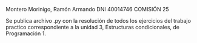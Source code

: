 Montero Morinigo, Ramón Armando 
DNI 40014746 
COMISIÓN 25 

Se publica archivo .py con la resolución de todos los ejercicios del trabajo practico correspondiente a la unidad 3, Estructuras condicionales, de Programación 1.